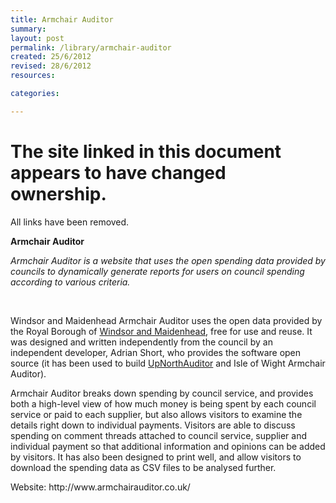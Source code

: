 ```yaml
---
title: Armchair Auditor
summary:
layout: post
permalink: /library/armchair-auditor
created: 25/6/2012
revised: 28/6/2012
resources:

categories:

---
```


<div class="error-summary" role="group" aria-labelledby="error-summary-heading-example-1" tabindex="-1">
  <h1 class="heading-medium error-summary-heading" id="error-summary-heading-example-1">
    The site linked in this document appears to have changed ownership.
  </h1>

  <p>
    All links have been removed.
  </p>
</div>


<p><strong>Armchair Auditor</strong></p>
<p><em>Armchair Auditor is a website that uses the open spending data provided by councils to dynamically generate reports for users on council spending according to various criteria.</em></p>
<p> </p>
<p>Windsor and Maidenhead Armchair Auditor uses the open data provided by the Royal Borough of <a href="/library/Windsor-and-Maidenhead-DataTap" rel="nofollow">Windsor and Maidenhead</a>, free for use and reuse. It was designed and written independently from the council by an independent developer, Adrian Short, who provides the software open source (it has been used to build <a href="/library/UpNorthAuditor" rel="nofollow">UpNorthAuditor</a> and Isle of Wight Armchair Auditor).</p>
<p>Armchair Auditor breaks down spending by council service, and provides both a high-level view of how much money is being spent by each council service or paid to each supplier, but also allows visitors to examine the details right down to individual payments. Visitors are able to discuss spending on comment threads attached to council service, supplier and individual payment so that additional information and opinions can be added by visitors. It has also been designed to print well, and allow visitors to download the spending data as CSV files to be analysed further.</p>
<p>Website: http://www.armchairauditor.co.uk/</p>
